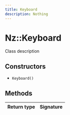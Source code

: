 ```yaml
---
title: Keyboard
description: Nothing
---
```


# Nz::Keyboard

Class description

## Constructors

- `Keyboard()`

## Methods

| Return type | Signature |
| ----------- | --------- |
